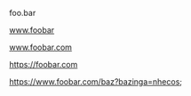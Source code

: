 foo.bar

www.foobar

www.foobar.com

https://foobar.com

https://www.foobar.com/baz?bazinga=nhecos;

